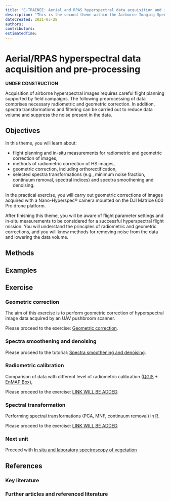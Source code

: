 ```yaml
---
title: "E-TRAINEE: Aerial and RPAS hyperspectral data acquisition and image pre-processing workflow"
description: "This is the second theme within the Airborne Imaging Spectroscopy Time Series Analysis module."
dateCreated: 2021-03-28
authors:
contributors: 
estimatedTime: 
---
```


# Aerial/RPAS hyperspectral data acquisition and pre-processing

**UNDER CONSTRUCTION**

Acquisition of airborne hyperspectral images requires careful flight planning supported by field campaigns. 
The following preprocessing of data comprises necessary radiometric and geometric correction. In addition, spectra transformations and filtering can be carried out to reduce data volume and suppress the noise present in the data.

## Objectives

In this theme, you will learn about:

* flight planning and in-situ measurements for radiometric and geometric correction of images,
* methods of radiometric correction of HS images,
* geometric correction, including orthorectification,
* selected spectra transformations (e.g., minimum noise fraction, continuum removal, spectral indices) and spectra smoothening and denoising.

In the practical exercise, you will carry out geometric corrections of images acquired with a Nano-Hyperspec® camera mounted on the DJI Matrice 600 Pro drone platform.

After finishing this theme, you will be aware of flight parameter settings and in-situ measurements to be considered for a successful hyperspectral flight mission. 
You will understand the principles of radiometric and geometric corrections, and you will know methods for removing noise from the data and lowering the data volume.

## Methods



## Examples 


## Exercise 


### Geometric correction

The aim of this exercise is to perform geometric correction of hyperspectral image data acquired by an UAV pushbroom scanner.  

Please proceed to the exercise: [Geometric correction](02_aerial_acquisition_preprocessing_exercise_geometric.md).

### Spectra smoothening and denoising 

Please proceed to the tutorial: [Spectra smoothening and denoising](filtering_spectral_curve.ipynb).

### Radiometric calibration

Comparison of data with different level of radiometric calibration ([QGIS](../../software/software_qgis.md) + [EnMAP Box](../../software/software_enmap_box.md)),

Please proceed to the exercise: [LINK WILL BE ADDED]().

### Spectral transformation

Performing spectral transformations (PCA, MNF, continuum removal) in [R](../../software/software_r_language.md).

Please proceed to the exercise: [LINK WILL BE ADDED]().

### Next unit
Proceed with [In situ and laboratory spectroscopy of vegetation](../03_relating_imagery_lab_vegetation/03_01_optical_parameters_of_foliage.md)


## References

### Key literature


### Further articles and referenced literature